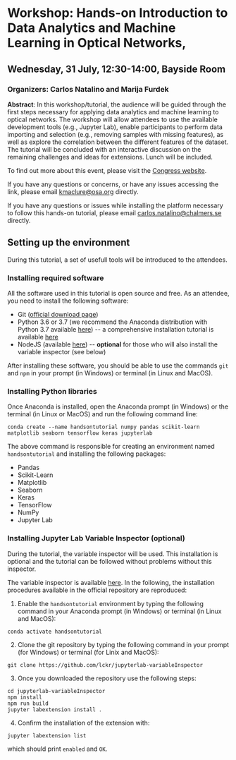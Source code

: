 # Workshop: Hands-on Introduction to Data Analytics and Machine Learning in Optical Networks,

## Wednesday, 31 July, 12:30-14:00, Bayside Room

### Organizers: Carlos Natalino and Marija Furdek

**Abstract**: In this workshop/tutorial, the audience will be guided through the first steps necessary for applying data analytics and machine learning to optical networks. The workshop will allow attendees to use the available development tools (e.g., Jupyter Lab), enable participants to perform data importing and selection (e.g., removing samples with missing features), as well as explore the correlation between the different features of the dataset. The tutorial will be concluded with an interactive discussion on the remaining challenges and ideas for extensions. Lunch will be included.
 
To find out more about this event, please visit the [Congress website](https://www.osa.org/en-us/meetings/osa_meetings/advanced_photonics_congress/program/special_events/).
 
If you have any questions or concerns, or have any issues accessing the link, please email kmaclure@osa.org directly.

If you have any questions or issues while installing the platform necessary to follow this hands-on tutorial, please email carlos.natalino@chalmers.se directly.

## Setting up the environment

During this tutorial, a set of usefull tools will be introduced to the attendees.

### Installing required software

All the software used in this tutorial is open source and free. As an attendee, you need to install the following software:

* Git ([official download page](https://git-scm.com/downloads))
* Python 3.6 or 3.7 (we recommend the Anaconda distribution with Python 3.7 available [here](https://www.anaconda.com/distribution/)) -- a comprehensive installation tutorial is available [here](https://problemsolvingwithpython.com/01-Orientation/01.03-Installing-Anaconda-on-Windows/)
* NodeJS (available [here](https://nodejs.org/en/download/)) -- **optional** for those who will also install the variable inspector (see below)

After installing these software, you should be able to use the commands `git` and `npm` in your prompt (in Windows) or terminal (in Linux and MacOS).

### Installing Python libraries

Once Anaconda is installed, open the Anaconda prompt (in Windows) or the terminal (in Linux or MacOS) and run the following command line:

```
conda create --name handsontutorial numpy pandas scikit-learn matplotlib seaborn tensorflow keras jupyterlab
```

The above command is responsible for creating an environment named `handsontutorial` and installing the following packages:

* Pandas
* Scikit-Learn
* Matplotlib
* Seaborn
* Keras
* TensorFlow
* NumPy
* Jupyter Lab

### Installing Jupyter Lab Variable Inspector (optional)

During the tutorial, the variable inspector will be used. This installation is optional and the tutorial can be followed without problems without this inspector.

The variable inspector is available [here](https://github.com/lckr/jupyterlab-variableInspector). In the following, the installation procedures available in the official repository are reproduced:

1. Enable the `handsontutorial` environment by typing the following command in your Anaconda prompt (in Windows) or terminal (in Linux and MacOS):

```
conda activate handsontutorial
```

2. Clone the git repository by typing the following command in your prompt (for Windows) or terminal (for Linix and MacOS):

```
git clone https://github.com/lckr/jupyterlab-variableInspector
```

3. Once you downloaded the repository use the following steps:

```
cd jupyterlab-variableInspector
npm install
npm run build 
jupyter labextension install . 
``` 


4. Confirm the installation of the extension with:

```
jupyter labextension list
```

which should print `enabled` and `OK`.